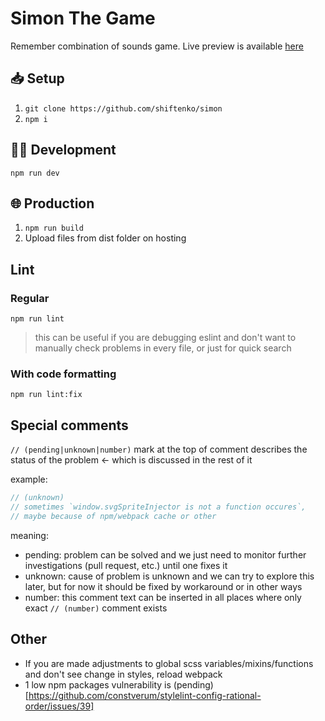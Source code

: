 # Simon The Game

Remember combination of sounds game. Live preview is available
[here](http://lime-test.h1n.ru/simon)

## 📥 Setup

1. `git clone https://github.com/shiftenko/simon`
2. `npm i`

## 👷‍♂ Development

`npm run dev`

## 🌐 Production

1. `npm run build`
2. Upload files from dist folder on hosting

## Lint

### Regular

`npm run lint`

> this can be useful if you are debugging eslint and don't want to manually
> check problems in every file, or just for quick search

### With code formatting

`npm run lint:fix`

## Special comments

`// (pending|unknown|number)` mark at the top of comment describes the status of
the problem <- which is discussed in the rest of it

example:

``` javascript
// (unknown)
// sometimes `window.svgSpriteInjector is not a function occures`,
// maybe because of npm/webpack cache or other
```
meaning:
* pending: problem can be solved and we just need to monitor further
investigations (pull request, etc.) until one fixes it
* unknown: cause of problem is unknown and we can try to explore
this later, but for now it should be fixed by workaround or in other ways
* number: this comment text can be inserted in all places where only exact
`// (number)` comment exists

## Other

* If you are made adjustments to global scss variables/mixins/functions and
don't see change in styles, reload webpack
* 1 low npm packages vulnerability is
(pending)[https://github.com/constverum/stylelint-config-rational-order/issues/39]
